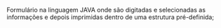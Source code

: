 Formulário na linguagem JAVA onde são digitadas e selecionadas as informações e depois imprimidas dentro de uma estrutura pré-definida;
